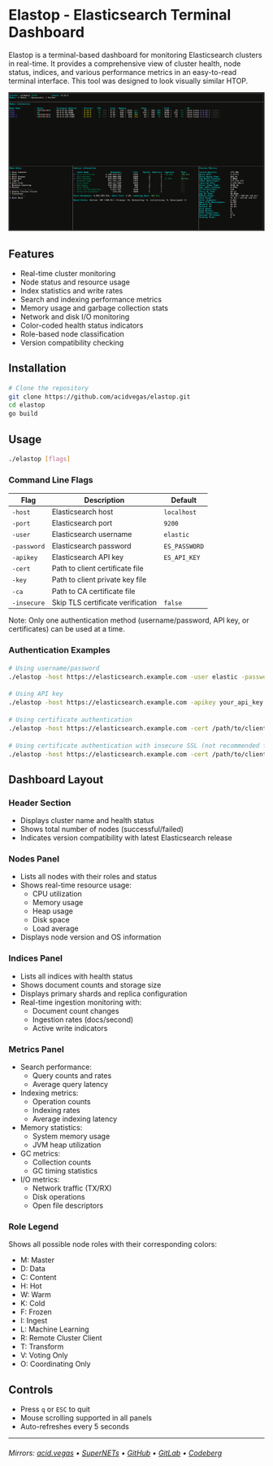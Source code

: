 # Elastop - Elasticsearch Terminal Dashboard

Elastop is a terminal-based dashboard for monitoring Elasticsearch clusters in real-time. It provides a comprehensive view of cluster health, node status, indices, and various performance metrics in an easy-to-read terminal interface. This tool was designed to look visually similar HTOP.

![](./.screens/preview.png)

## Features

- Real-time cluster monitoring
- Node status and resource usage
- Index statistics and write rates
- Search and indexing performance metrics
- Memory usage and garbage collection stats
- Network and disk I/O monitoring
- Color-coded health status indicators
- Role-based node classification
- Version compatibility checking

## Installation

```bash
# Clone the repository
git clone https://github.com/acidvegas/elastop.git
cd elastop
go build
```

## Usage

```bash
./elastop [flags]
```

### Command Line Flags
| Flag        | Description                           | Default       |
| ----------- | ------------------------------------- | ------------- |
| `-host`     | Elasticsearch host                    | `localhost`   |
| `-port`     | Elasticsearch port                    | `9200`        |
| `-user`     | Elasticsearch username                | `elastic`     |
| `-password` | Elasticsearch password                | `ES_PASSWORD` |
| `-apikey`   | Elasticsearch API key                 | `ES_API_KEY`  |
| `-cert`     | Path to client certificate file       |               |
| `-key`      | Path to client private key file       |               |
| `-ca`       | Path to CA certificate file           |               |
| `-insecure` | Skip TLS certificate verification     | `false`       |

Note: Only one authentication method (username/password, API key, or certificates) can be used at a time.

### Authentication Examples

```bash
# Using username/password
./elastop -host https://elasticsearch.example.com -user elastic -password secret

# Using API key
./elastop -host https://elasticsearch.example.com -apikey your_api_key

# Using certificate authentication
./elastop -host https://elasticsearch.example.com -cert /path/to/client.crt -key /path/to/client.key -ca /path/to/ca.crt

# Using certificate authentication with insecure SSL (not recommended for production)
./elastop -host https://elasticsearch.example.com -cert /path/to/client.crt -key /path/to/client.key -insecure
```

## Dashboard Layout

### Header Section
- Displays cluster name and health status
- Shows total number of nodes (successful/failed)
- Indicates version compatibility with latest Elasticsearch release

### Nodes Panel
- Lists all nodes with their roles and status
- Shows real-time resource usage:
  - CPU utilization
  - Memory usage
  - Heap usage
  - Disk space
  - Load average
- Displays node version and OS information

### Indices Panel
- Lists all indices with health status
- Shows document counts and storage size
- Displays primary shards and replica configuration
- Real-time ingestion monitoring with:
  - Document count changes
  - Ingestion rates (docs/second)
  - Active write indicators

### Metrics Panel
- Search performance:
  - Query counts and rates
  - Average query latency
- Indexing metrics:
  - Operation counts
  - Indexing rates
  - Average indexing latency
- Memory statistics:
  - System memory usage
  - JVM heap utilization
- GC metrics:
  - Collection counts
  - GC timing statistics
- I/O metrics:
  - Network traffic (TX/RX)
  - Disk operations
  - Open file descriptors

### Role Legend
Shows all possible node roles with their corresponding colors:
- M: Master
- D: Data
- C: Content
- H: Hot
- W: Warm
- K: Cold
- F: Frozen
- I: Ingest
- L: Machine Learning
- R: Remote Cluster Client
- T: Transform
- V: Voting Only
- O: Coordinating Only

## Controls

- Press `q` or `ESC` to quit
- Mouse scrolling supported in all panels
- Auto-refreshes every 5 seconds

---

###### Mirrors: [acid.vegas](https://git.acid.vegas/elastop) • [SuperNETs](https://git.supernets.org/acidvegas/elastop) • [GitHub](https://github.com/acidvegas/elastop) • [GitLab](https://gitlab.com/acidvegas/elastop) • [Codeberg](https://codeberg.org/acidvegas/elastop)
